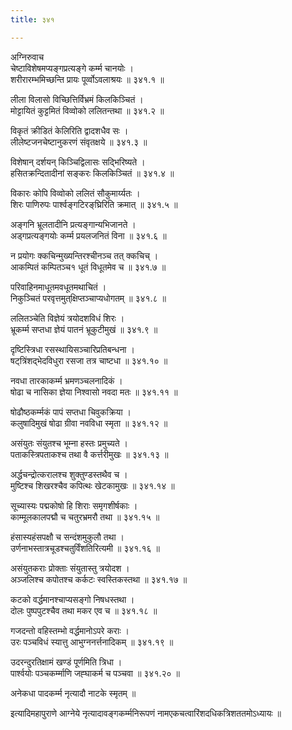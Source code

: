 ```yaml
---
title: ३४१

---
```

अग्निरुवाच  
चेष्टाविशेषमप्यङ्गप्रत्यङ्गे कर्म्म चानयोः ।  
शरीरारम्भमिच्छन्ति प्रायः पूर्व्वोऽवलाश्रयः ॥ ३४१.१ ॥  
  
लीला विलासो विच्छित्तिर्विभ्रमं किलकिञ्चितं ।  
मोट्टायितं कुट्टमितं विव्वोको ललितन्तथा ॥ ३४१.२ ॥  
  
विकृतं क्रीडितं केलिरिति द्वादशधैव सः ।  
लीलेष्टजनचेष्टानुकरणं संवृतक्षये ॥ ३४१.३ ॥  
  
विशेषान् दर्शयन् किञ्चिद्विलासः सद्भिरिष्यते ।  
हसितक्रन्दितादीनां सङ्करः किलकिञ्चितं ॥ ३४१.४ ॥  
  
विकारः कोपि विव्वोको ललितं सौकुमार्य्यतः ।  
शिरः पाणिरुपः पार्श्वङ्गटिरङ्‌घ्रिरिति क्रमात् ॥ ३४१.५ ॥  
  
अङ्गनि भ्रूलतादीनि प्रत्यङ्गान्यभिजानते ।  
अड्गप्रत्यङ्गयोः कर्म्म प्रयलजनितं विना ॥ ३४१.६ ॥  
  
न प्रयोगः क्कचिन्मुख्यन्तिरश्चीनञ्च तत् क्कचिच् ।  
आकम्पितं कम्पितञ्च१ धूतं विधूतमेव च ॥ ३४१.७ ॥  
  
परिवाहिनमाधूतमवधूतमथाचितं ।  
निकुञ्चितं परवृत्तमुत्‌क्षिप्तञ्चाप्यधोगतम् ॥ ३४१.८ ॥  
  
ललितञ्चेति विज्ञेयं त्रयोदशविधं शिरः ।  
भ्रूकर्म्म सप्तधा ज्ञेयं पातनं भ्रूकुटीमुखं ॥ ३४१.९ ॥  
  
दृष्टिस्त्रिधा रसस्थायिसञ्चारिप्रतिबन्धना ।  
षट्‌त्रिंशद्‌भेदविधुरा रसजा तत्र चाष्टधा ॥ ३४१.१० ॥  
  
नवधा तारकाकर्म्म भ्रमणञ्चलनादिकं ।  
षोढा च नासिका ज्ञेया निश्वासो नवदा मतः ॥ ३४१.११ ॥  
  
षोढौष्ठकर्म्मकं पापं सप्तधा चिवुकक्रिया ।  
कलुषादिमुखं षोढा ग्रीवा नवविधा स्मृता ॥ ३४१.१२ ॥  
  
असंयुतः संयुतश्च भूम्ना हस्तः प्रमुच्यते ।  
पताकस्त्रिपताकश्च तथा वै कर्त्तरीमुखः ॥ ३४१.१३ ॥  
  
अर्द्धचन्द्रोत्करालश्च शुक्तुण्डस्तथैव च ।  
मुष्टिश्च शिखरश्चैव कपित्थः खेटकामुखः ॥ ३४१.१४ ॥  
  
सूच्यास्यः पद्मकोषो हि शिराः समृगशीर्षकाः ।  
काम्मूलकालपद्मौ च चतुरभ्रमरौ तथा ॥ ३४१.१५ ॥  
  
हंसास्यहंसपक्षौ च सन्दंशमुकुलौ तथा ।  
उर्णनाभस्तात्रचूडश्चतुर्विंशतिरित्यमी ॥ ३४१.१६ ॥  
  
असंयुतकराः प्रोक्ताः संयुतास्तु त्रयोदश ।  
अञ्जलिश्च कपोतश्च कर्कटः स्वस्तिकस्तथा ॥ ३४१.१७ ॥  
  
कटको वर्द्धमानश्चाप्यसङ्गो निषधस्तथा ।  
दोलः पुष्पपुटश्चैव तथा मकर एव च ॥ ३४१.१८ ॥  
  
गजदन्तो वहिस्तम्भो वर्द्धमानोऽपरे कराः ।  
उरः पञ्चविधं स्यात्तु आभुग्ननर्त्तनादिकम् ॥ ३४१.१९ ॥  
  
उदरन्दुरतिक्षामं खण्डं पूर्णमिति त्रिधा ।  
पार्श्वयोः पञ्चकर्म्माणि जह्घाकर्म च पञ्चवा ॥ ३४१.२० ॥  
  
अनेकधा पादकर्म्म नृत्यादौ नाटके स्मृतम् ॥  
  
इत्यादिमहापुराणे आग्नेये नृत्यादावङ्गकर्म्मनिरूपणं नामएकचत्वारिंशदधिकत्रिशततमोऽध्यायः ॥